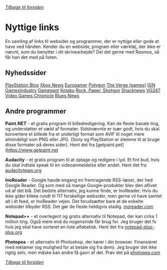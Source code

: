 *[Tilbage til forsiden](index.html)*

# Nyttige links
En samling af links til websider og programmer, der er nyttige eller gode at have ved hånden. Kender du en webside, program eller værktøj, der ikke er nævnt, som du benytter i dit skrivearbejde? Del det gerne med Rasmus, så får han det med på listen.


## Nyhedssider

[PlayStation Blog](https://blog.playstation.com/)
[Xbox News](https://news.xbox.com/en-us/)
[Eurogamer](https://www.eurogamer.net/)
[Polygon](https://www.polygon.com/)
[The Verge (games)](https://www.theverge.com/games)
[IGN](https://nordic.ign.com/)
[GamesIndustry](https://www.gamesindustry.biz/)
[Gamespot](https://www.gamespot.com/)
[Kotaku](https://kotaku.com/)
[Rock, Paper, Shotgun](https://www.rockpapershotgun.com/)
[Shacknews](https://www.shacknews.com/)
[VG247](https://www.vg247.com/)
[Video Games Chronicle](https://www.videogameschronicle.com/)
[Blues News](https://www.bluesnews.com/)


## Andre programmer
**Paint.NET** - et gratis program til billedredigering. Kan de fleste basale ting, og understøtter et væld af formater. Sidstnævnte er især godt, hvis du skal konvertere et billede fra et underligt format som AVIF til noget mere almindeligt som PNG eller JPG. (Sony og PlayStation er slemme til at bruge disse formater på deres sider). Hent det fra [getpaint.pet](https://www.getpaint.net

**Audacity** - et gratis program til at optage og redigere i lyd. Et fint bud, hvis du skal indtale speak til en videoanmeldelse eller andet. Hent det fra [audacityteam.org](https://www.audacityteam.org/)

**InoReader** - Google havde engang en fremragende RSS-læser, der hed Google Reader. Og som med så mange Google-produkter blev den aflivet ud af det blå. Det bedste alternativ, jeg kunne finde, er InoReader. Hvis du ikke gider klikke rundt til 117 forskellige websider, men gerne vil have samlet alt i ét feed, er InoReader vejen. Det forudsætter bare at de enkelte websider tilbyder RSS. Det gør de fleste heldigvis stadig. [inoreader.com](https://www.inoreader.com/)

**Notepad++** - et overlegent og gratis alternativ til Notepad, der kan cirka 1 million ting. Også mere end du nogensinde får brug for. Jeg bruger det fx hvis jeg skal have sorteret en liste alfabetisk. Hent det fra [notepad-plus-plus.org](https://notepad-plus-plus.org/)

**Photopea** - et alternativ til Photoshop, der kører i din browser. Finansieret med reklamer (og mulighed for at betale sig fra dem). Jeg bruger det ikke rigtig selv, men måske kan andre få gavn af det. Prøv det på [photopea.com](https://www.photopea.com/)

*[Tilbage til forsiden](index.html)*